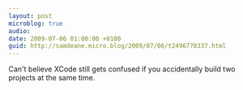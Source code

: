 ```yaml
---
layout: post
microblog: true
audio: 
date: 2009-07-06 01:00:00 +0100
guid: http://samdeane.micro.blog/2009/07/06/t2496770337.html
---
```

Can't believe XCode still gets confused if you accidentally build two projects at the same time.
